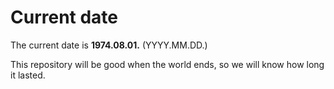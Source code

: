 # Current date

The current date is **1974.08.01.** (YYYY.MM.DD.)

This repository will be good when the world ends, so we will know how long it lasted.